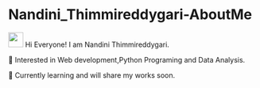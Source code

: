 # Nandini_Thimmireddygari-AboutMe

<img src="https://raw.githubusercontent.com/MartinHeinz/MartinHeinz/master/wave.gif" width="30px"> Hi Everyone! I am Nandini Thimmireddygari.

:eyes: Interested in Web development,Python Programing and Data Analysis.

:speech_balloon: Currently learning and will share my works soon.


